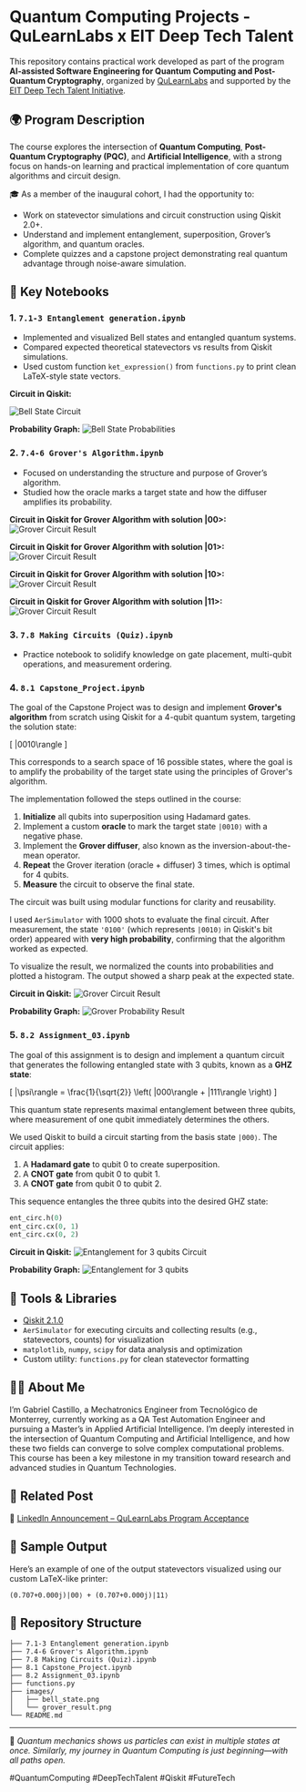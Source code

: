 
# Quantum Computing Projects - QuLearnLabs x EIT Deep Tech Talent

This repository contains practical work developed as part of the program **AI-assisted Software Engineering for Quantum Computing and Post-Quantum Cryptography**, organized by [QuLearnLabs](https://www.qulearnlabs.com/) and supported by the [EIT Deep Tech Talent Initiative](https://eit.europa.eu/our-activities/eit-deep-tech-talent-initiative).

## 🌍 Program Description

The course explores the intersection of **Quantum Computing**, **Post-Quantum Cryptography (PQC)**, and **Artificial Intelligence**, with a strong focus on hands-on learning and practical implementation of core quantum algorithms and circuit design.

🎓 As a member of the inaugural cohort, I had the opportunity to:
- Work on statevector simulations and circuit construction using Qiskit 2.0+.
- Understand and implement entanglement, superposition, Grover’s algorithm, and quantum oracles.
- Complete quizzes and a capstone project demonstrating real quantum advantage through noise-aware simulation.

## 🧠 Key Notebooks

### 1. `7.1-3 Entanglement generation.ipynb`
- Implemented and visualized Bell states and entangled quantum systems.
- Compared expected theoretical statevectors vs results from Qiskit simulations.
- Used custom function `ket_expression()` from `functions.py` to print clean LaTeX-style state vectors.

**Circuit in Qiskit:**

![Bell State Circuit](images/bell_state_entanglement_2_qubits_circuit.png)

**Probability Graph:**
![Bell State Probabilities](images/bell_state_entanglement_2_qubits_probabilities.png)

### 2. `7.4-6 Grover's Algorithm.ipynb`
- Focused on understanding the structure and purpose of Grover’s algorithm.
- Studied how the oracle marks a target state and how the diffuser amplifies its probability.

**Circuit in Qiskit for Grover Algorithm with solution |00>:**
![Grover Circuit Result](images/grover_algorithm_for_2_qubits_result_00.png)

**Circuit in Qiskit for Grover Algorithm with solution |01>:**
![Grover Circuit Result](images/grover_algorithm_for_2_qubits_result_01.png)

**Circuit in Qiskit for Grover Algorithm with solution |10>:**
![Grover Circuit Result](images/grover_algorithm_for_2_qubits_result_10.png)

**Circuit in Qiskit for Grover Algorithm with solution |11>:**
![Grover Circuit Result](images/grover_algorithm_for_2_qubits_result_11.png)

### 3. `7.8 Making Circuits (Quiz).ipynb`
- Practice notebook to solidify knowledge on gate placement, multi-qubit operations, and measurement ordering.

### 4. `8.1 Capstone_Project.ipynb`
The goal of the Capstone Project was to design and implement **Grover's algorithm** from scratch using Qiskit for a 4-qubit quantum system, targeting the solution state:

\[
|0010\rangle
\]

This corresponds to a search space of 16 possible states, where the goal is to amplify the probability of the target state using the principles of Grover's algorithm.

The implementation followed the steps outlined in the course:

1. **Initialize** all qubits into superposition using Hadamard gates.
2. Implement a custom **oracle** to mark the target state `|0010⟩` with a negative phase.
3. Implement the **Grover diffuser**, also known as the inversion-about-the-mean operator.
4. **Repeat** the Grover iteration (oracle + diffuser) 3 times, which is optimal for 4 qubits.
5. **Measure** the circuit to observe the final state.

The circuit was built using modular functions for clarity and reusability.

I used `AerSimulator` with 1000 shots to evaluate the final circuit. After measurement, the state `'0100'` (which represents `|0010⟩` in Qiskit's bit order) appeared with **very high probability**, confirming that the algorithm worked as expected.

To visualize the result, we normalized the counts into probabilities and plotted a histogram. The output showed a sharp peak at the expected state.


**Circuit in Qiskit:**
![Grover Circuit Result](images/grover_algorithm_for_4_qubits.png)

**Probability Graph:**
![Grover Probability Result](images/grover_algorithm_for_4_qubits_probability_result.png)

### 5. `8.2 Assignment_03.ipynb`
The goal of this assignment is to design and implement a quantum circuit that generates the following entangled state with 3 qubits, known as a **GHZ state**:

\[
|\psi\rangle = \frac{1}{\sqrt{2}} \left( |000\rangle + |111\rangle \right)
\]

This quantum state represents maximal entanglement between three qubits, where measurement of one qubit immediately determines the others.

We used Qiskit to build a circuit starting from the basis state `|000⟩`. The circuit applies:

1. A **Hadamard gate** to qubit 0 to create superposition.
2. A **CNOT gate** from qubit 0 to qubit 1.
3. A **CNOT gate** from qubit 0 to qubit 2.

This sequence entangles the three qubits into the desired GHZ state:

```python
ent_circ.h(0)
ent_circ.cx(0, 1)
ent_circ.cx(0, 2)
```
**Circuit in Qiskit:**
![Entanglement for 3 qubits Circuit](images/entanglement_3_qubits_circuit.png)

**Probability Graph:**
![Entanglement for 3 qubits](images/entanglement_3_qubits_probabilities.png)


## 🧮 Tools & Libraries
- [Qiskit 2.1.0](https://qiskit.org/)
- `AerSimulator` for executing circuits and collecting results (e.g., statevectors, counts) for visualization
- `matplotlib`, `numpy`, `scipy` for data analysis and optimization
- Custom utility: `functions.py` for clean statevector formatting

## 👨‍🔬 About Me

I’m Gabriel Castillo, a Mechatronics Engineer from Tecnológico de Monterrey, currently working as a QA Test Automation Engineer and pursuing a Master’s in Applied Artificial Intelligence. I’m deeply interested in the intersection of Quantum Computing and Artificial Intelligence, and how these two fields can converge to solve complex computational problems. This course has been a key milestone in my transition toward research and advanced studies in Quantum Technologies.

## 🔗 Related Post

🧵 [LinkedIn Announcement – QuLearnLabs Program Acceptance](https://www.linkedin.com/in/jgabriel-castillog/recent-activity/all/)

## 🧠 Sample Output

Here’s an example of one of the output statevectors visualized using our custom LaTeX-like printer:

```
(0.707+0.000j)|00⟩ + (0.707+0.000j)|11⟩
```

## 📁 Repository Structure

```
├── 7.1-3 Entanglement generation.ipynb
├── 7.4-6 Grover's Algorithm.ipynb
├── 7.8 Making Circuits (Quiz).ipynb
├── 8.1 Capstone_Project.ipynb
├── 8.2 Assignment_03.ipynb
├── functions.py
├── images/
│   ├── bell_state.png
│   └── grover_result.png
└── README.md
```

---

🧪 *Quantum mechanics shows us particles can exist in multiple states at once. Similarly, my journey in Quantum Computing is just beginning—with all paths open.*

#QuantumComputing #DeepTechTalent #Qiskit #FutureTech

